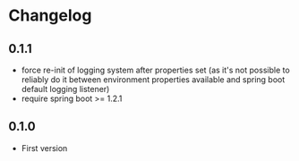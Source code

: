 # Changelog

## 0.1.1
- force re-init of logging system after properties set (as it's not possible to reliably do it between environment properties available and spring boot default logging listener)
- require spring boot >= 1.2.1

## 0.1.0
- First version